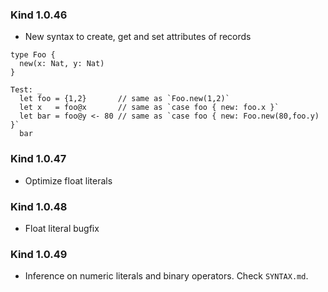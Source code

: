 ### Kind 1.0.46

- New syntax to create, get and set attributes of records

```
type Foo {
  new(x: Nat, y: Nat)
}

Test: _
  let foo = {1,2}       // same as `Foo.new(1,2)`
  let x   = foo@x       // same as `case foo { new: foo.x }`
  let bar = foo@y <- 80 // same as `case foo { new: Foo.new(80,foo.y) }`
  bar
```

### Kind 1.0.47

- Optimize float literals

### Kind 1.0.48

- Float literal bugfix

### Kind 1.0.49

- Inference on numeric literals and binary operators. Check `SYNTAX.md`.

